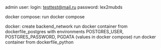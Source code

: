 admin user: 
login: testtest@mail.ru
password: lex2mubds

docker compose: 
run docker compose

docker:
create backend_network
run docker container from dockerfile_postgres with environments POSTGRES_USER, POSTGRES_PASSWORD, PGDATA (values in docker compose)
run docker container from dockerfile_python 

